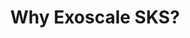 ---
type: "module"
title: "Why Exoscale SKS?"
description: "Discover the benefits of using Exoscale's managed Kubernetes service (SKS) for your container orchestration needs. Learn how SKS simplifies deployment, scaling, and management of Kubernetes clusters while providing robust security and performance features."
banner: "images/exoscale-icon.svg"
weight: 6
tags: [kubernetes, sks, exoscale]
level: "beginner"
categories: "basics"
---
